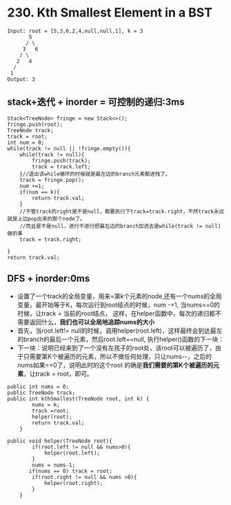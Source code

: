 # 230. Kth Smallest Element in a BST
```
Input: root = [5,3,6,2,4,null,null,1], k = 3
       5
      / \
     3   6
    / \
   2   4
  /
 1
Output: 3
```
## stack+迭代 + inorder = 可控制的递归:3ms

```
Stack<TreeNode> fringe = new Stack<>();
fringe.push(root);
TreeNode track;
track = root;
int num = 0;
while(track != null || !fringe.empty()){
    while(track != null){
        fringe.push(track);
        track = track.left;
    }//退出该while循环的时候就是最左边的branch元素都进栈了。
    track = fringe.pop();
    num +=1;
    if(num == k){
        return track.val;
    }
    //不管track的right是不是null，都要执行下track=track.right，不然track永远就是上边pop出来的那个node了。
    //而且是不是null，进行不进行把最左边的branch加进去是while(track != null)做的事
    track = track.right;

}
return track.val;
```

## DFS + inorder:0ms
* 设置了一个track的全局变量，用来=第k个元素的node,还有一个nums的全局变量，最开始等于K，每次运行到root结点的时候，num -=1, 当nums==0的时候，让track = 当前的root结点，
这样，在helper函数中，每次的递归都不需要返回什么，**我们也可以全局地追踪nums的大小**
* 首先，当root.left!= null的时候，调用helper(root.left)，这样最终会到达最左的branch的最后一个元素，然后root.left==null, 执行helper()函数的下一块：
* 下一块：说明已经来到了一个没有左孩子的root处，该root可以被遍历了，由于只需要第K个被遍历的元素，所以不做任何处理，只让nums--，之后的nums如果==0了，说明此时的这个root
的确是**我们需要的第K个被遍历的元素**，让track = root，即可。

```
public int nums = 0;
public TreeNode track;
public int kthSmallest(TreeNode root, int k) {
        nums = k;
        track =root;
        helper(root);
        return track.val;  
    }
    
public void helper(TreeNode root){
        if(root.left != null && nums>0){
            helper(root.left);
        }
        nums = nums-1;
       if(nums == 0) track = root;
        if(root.right != null && nums >0){
            helper(root.right);
        } 
    }
  ```
  



